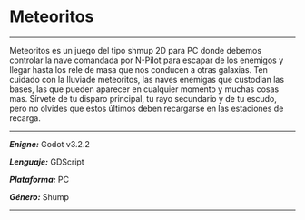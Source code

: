 # Meteoritos

***
Meteoritos es un juego del tipo shmup 2D para PC donde debemos controlar
la nave comandada por N-Pilot para escapar de los enemigos y llegar
hasta los rele de masa que nos conducen a otras galaxias. Ten cuidado
con la lluviade meteoritos, las naves enemigas que custodian las bases,
las que pueden aparecer en cualquier momento y muchas cosas mas. Sírvete
de tu disparo principal, tu rayo secundario y de tu escudo, pero no olvides
que estos últimos deben recargarse en las estaciones de recarga.
***
***Enigne:*** Godot v3.2.2

***Lenguaje:*** GDScript

***Plataforma:*** PC

***Género:*** Shump
***
